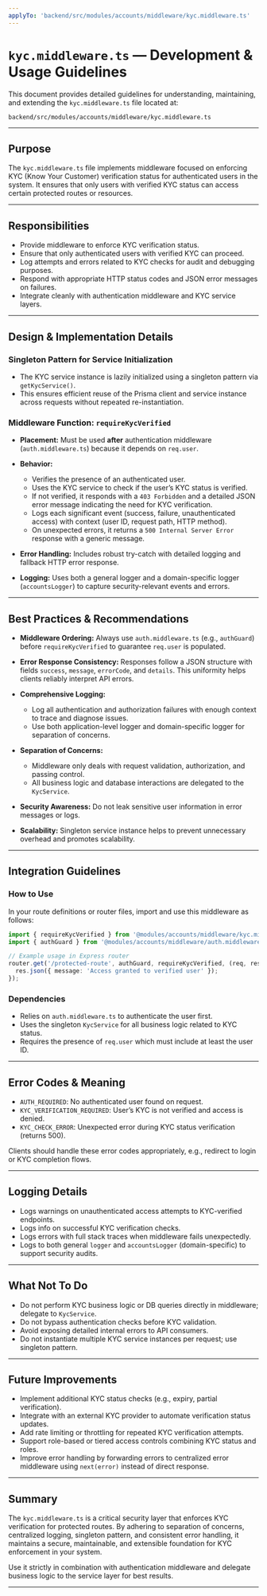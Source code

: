 ```yaml
---
applyTo: 'backend/src/modules/accounts/middleware/kyc.middleware.ts'
---
```


# `kyc.middleware.ts` — Development & Usage Guidelines

This document provides detailed guidelines for understanding, maintaining, and extending the `kyc.middleware.ts` file located at:

```
backend/src/modules/accounts/middleware/kyc.middleware.ts
```

---

## Purpose

The `kyc.middleware.ts` file implements middleware focused on enforcing KYC (Know Your Customer) verification status for authenticated users in the system. It ensures that only users with verified KYC status can access certain protected routes or resources.

---

## Responsibilities

* Provide middleware to enforce KYC verification status.
* Ensure that only authenticated users with verified KYC can proceed.
* Log attempts and errors related to KYC checks for audit and debugging purposes.
* Respond with appropriate HTTP status codes and JSON error messages on failures.
* Integrate cleanly with authentication middleware and KYC service layers.

---

## Design & Implementation Details

### Singleton Pattern for Service Initialization

* The KYC service instance is lazily initialized using a singleton pattern via `getKycService()`.
* This ensures efficient reuse of the Prisma client and service instance across requests without repeated re-instantiation.

### Middleware Function: `requireKycVerified`

* **Placement:** Must be used **after** authentication middleware (`auth.middleware.ts`) because it depends on `req.user`.
* **Behavior:**

  * Verifies the presence of an authenticated user.
  * Uses the KYC service to check if the user’s KYC status is verified.
  * If not verified, it responds with a `403 Forbidden` and a detailed JSON error message indicating the need for KYC verification.
  * Logs each significant event (success, failure, unauthenticated access) with context (user ID, request path, HTTP method).
  * On unexpected errors, it returns a `500 Internal Server Error` response with a generic message.
* **Error Handling:** Includes robust try-catch with detailed logging and fallback HTTP error response.
* **Logging:** Uses both a general logger and a domain-specific logger (`accountsLogger`) to capture security-relevant events and errors.

---

## Best Practices & Recommendations

* **Middleware Ordering:** Always use `auth.middleware.ts` (e.g., `authGuard`) before `requireKycVerified` to guarantee `req.user` is populated.
* **Error Response Consistency:** Responses follow a JSON structure with fields `success`, `message`, `errorCode`, and `details`. This uniformity helps clients reliably interpret API errors.
* **Comprehensive Logging:**

  * Log all authentication and authorization failures with enough context to trace and diagnose issues.
  * Use both application-level logger and domain-specific logger for separation of concerns.
* **Separation of Concerns:**

  * Middleware only deals with request validation, authorization, and passing control.
  * All business logic and database interactions are delegated to the `KycService`.
* **Security Awareness:** Do not leak sensitive user information in error messages or logs.
* **Scalability:** Singleton service instance helps to prevent unnecessary overhead and promotes scalability.

---

## Integration Guidelines

### How to Use

In your route definitions or router files, import and use this middleware as follows:

```ts
import { requireKycVerified } from '@modules/accounts/middleware/kyc.middleware';
import { authGuard } from '@modules/accounts/middleware/auth.middleware';

// Example usage in Express router
router.get('/protected-route', authGuard, requireKycVerified, (req, res) => {
  res.json({ message: 'Access granted to verified user' });
});
```

### Dependencies

* Relies on `auth.middleware.ts` to authenticate the user first.
* Uses the singleton `KycService` for all business logic related to KYC status.
* Requires the presence of `req.user` which must include at least the user ID.

---

## Error Codes & Meaning

* `AUTH_REQUIRED`: No authenticated user found on request.
* `KYC_VERIFICATION_REQUIRED`: User’s KYC is not verified and access is denied.
* `KYC_CHECK_ERROR`: Unexpected error during KYC status verification (returns 500).

Clients should handle these error codes appropriately, e.g., redirect to login or KYC completion flows.

---

## Logging Details

* Logs warnings on unauthenticated access attempts to KYC-verified endpoints.
* Logs info on successful KYC verification checks.
* Logs errors with full stack traces when middleware fails unexpectedly.
* Logs to both general `logger` and `accountsLogger` (domain-specific) to support security audits.

---

## What Not To Do

* Do not perform KYC business logic or DB queries directly in middleware; delegate to `KycService`.
* Do not bypass authentication checks before KYC validation.
* Avoid exposing detailed internal errors to API consumers.
* Do not instantiate multiple KYC service instances per request; use singleton pattern.

---

## Future Improvements

* Implement additional KYC status checks (e.g., expiry, partial verification).
* Integrate with an external KYC provider to automate verification status updates.
* Add rate limiting or throttling for repeated KYC verification attempts.
* Support role-based or tiered access controls combining KYC status and roles.
* Improve error handling by forwarding errors to centralized error middleware using `next(error)` instead of direct response.

---

## Summary

The `kyc.middleware.ts` is a critical security layer that enforces KYC verification for protected routes. By adhering to separation of concerns, centralized logging, singleton pattern, and consistent error handling, it maintains a secure, maintainable, and extensible foundation for KYC enforcement in your system.

Use it strictly in combination with authentication middleware and delegate business logic to the service layer for best results.

---

